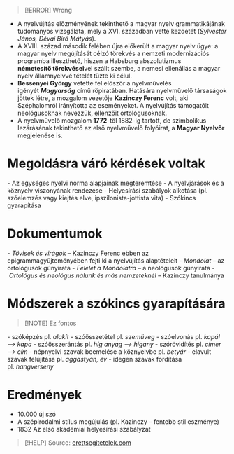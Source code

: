 > [!ERROR] Wrong

- A nyelvújítás előzményének tekinthető a magyar nyelv grammatikájának tudományos vizsgálata, mely a XVI. században vette kezdetét (_Sylvester János, Dévai Bíró Mátyás_).
- A XVIII. század második felében újra előkerült a magyar nyelv ügye: a magyar nyelv megújítását célzó törekvés a nemzeti modernizációs programba illeszthető, hiszen a Habsburg abszolutizmus **németesítő törekvései**vel szállt szembe, a nemesi ellenállás a magyar nyelv államnyelvvé tételét tűzte ki célul.
- **Bessenyei György** vetette fel először a nyelvművelés igényét _**Magyarság**_ című röpiratában. Hatására nyelvművelő társaságok jöttek létre, a mozgalom vezetője **Kazinczy Ferenc** volt, aki Széphalomról irányította az eseményeket. A nyelvújítás támogatóit neológusoknak nevezzük, ellenzőit ortológusoknak.
- A nyelvművelő mozgalom **1772**-től 1882-ig tartott, de szimbolikus lezárásának tekinthető az első nyelvművelő folyóirat, a **Magyar Nyelvőr** megjelenése is.

# Megoldásra váró kérdések voltak

- Az egységes nyelvi norma alapjainak megteremtése
- A nyelvjárások és a köznyelv viszonyának rendezése
- Helyesírási szabályok alkotása (pl. szóelemzés vagy kiejtés elve, ipszilonista-jottista vita)
- Szókincs gyarapítása

# Dokumentumok

- _Tövisek és virágok_ – Kazinczy Ferenc ebben az epigrammagyűjteményében fejti ki a nyelvújítás alaptételeit
- _Mondolat_ – az ortológusok gúnyirata
- _Felelet a Mondolatra_ – a neológusok gúnyirata
- _Ortológus és neológus nálunk és más nemzeteknél_ – Kazinczy tanulmánya

# Módszerek a szókincs gyarapítására

> [!NOTE] Ez fontos

- szóképzés pl. _alakít_
- szóösszetétel pl. _szemüveg_
- szóelvonás pl. _kapál —> kapa_
- szóösszerántás pl. _híg anyag —> higany_
- szórövidítés pl. _címer —> cím_
- népnyelvi szavak beemelése a köznyelvbe pl. _betyár_
- elavult szavak felújítása pl. _aggastyán, év_
- idegen szavak fordítása pl. _hangverseny_

# Eredmények

- 10.000 új szó
- A szépirodalmi stílus megújulás (pl. Kazinczy – fentebb stil eszménye)
- 1832 Az első akadémiai helyesírási szabályzat

> [!HELP] Source: [erettsegitetelek.com](https://erettsegitetelek.com/2021/01/a-nyelvujitas-es-modszerei/)
